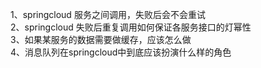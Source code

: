 1、springcloud 服务之间调用，失败后会不会重试<br>
2、springcloud 失败后重复调用如何保证各服务接口的灯幂性<br>
3、如果某服务的数据需要做缓存，应该怎么做<br>
4、消息队列在springcloud中到底应该扮演什么样的角色<br>